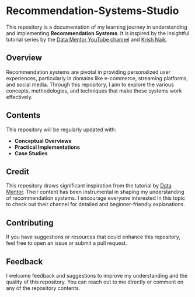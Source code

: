 # Recommendation-Systems-Studio

This repository is a documentation of my learning journey in understanding and implementing **Recommendation Systems**. It is inspired by the insightful tutorial series by the [Data Mentor YouTube channel](https://youtu.be/kPxASj5wJBY?si=r52D1vpCKI2cJZyL) and [Krish Naik](https://youtu.be/_hf_y-_sj5Y?si=ISw4-Va6A4gCHZoH).  

## Overview  

Recommendation systems are pivotal in providing personalized user experiences, particularly in domains like e-commerce, streaming platforms, and social media. Through this repository, I aim to explore the various concepts, methodologies, and techniques that make these systems work effectively.  

## Contents  

This repository will be regularly updated with:  
- **Conceptual Overviews**
- **Practical Implementations**
- **Case Studies**

## Credit  

This repository draws significant inspiration from the tutorial by [Data Mentor](https://youtu.be/kPxASj5wJBY?si=r52D1vpCKI2cJZyL). Their content has been instrumental in shaping my understanding of recommendation systems. I encourage everyone interested in this topic to check out their channel for detailed and beginner-friendly explanations.  


## Contributing  

If you have suggestions or resources that could enhance this repository, feel free to open an issue or submit a pull request.  

## Feedback  

I welcome feedback and suggestions to improve my understanding and the quality of this repository. You can reach out to me directly or comment on any of the repository contents.  
